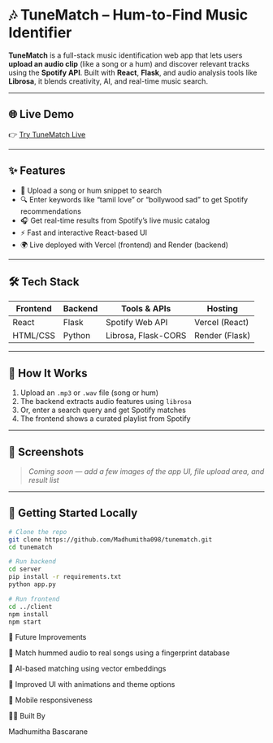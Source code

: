 # 🎶 TuneMatch – Hum-to-Find Music Identifier

**TuneMatch** is a full-stack music identification web app that lets users **upload an audio clip** (like a song or a hum) and discover relevant tracks using the **Spotify API**. Built with **React**, **Flask**, and audio analysis tools like **Librosa**, it blends creativity, AI, and real-time music search.

---

## 🌐 Live Demo

👉 [Try TuneMatch Live](https://tunematch.vercel.app)

---

## ✨ Features

- 🎤 Upload a song or hum snippet to search
- 🔍 Enter keywords like “tamil love” or “bollywood sad” to get Spotify recommendations
- 🎧 Get real-time results from Spotify’s live music catalog
- ⚡ Fast and interactive React-based UI
- 🌍 Live deployed with Vercel (frontend) and Render (backend)

---

## 🛠 Tech Stack

| Frontend | Backend | Tools & APIs | Hosting |
|----------|---------|--------------|---------|
| React    | Flask   | Spotify Web API | Vercel (React) |
| HTML/CSS | Python  | Librosa, Flask-CORS | Render (Flask) |

---

## 🧪 How It Works

1. Upload an `.mp3` or `.wav` file (song or hum)
2. The backend extracts audio features using `librosa`
3. Or, enter a search query and get Spotify matches
4. The frontend shows a curated playlist from Spotify

---

## 📸 Screenshots

> *Coming soon — add a few images of the app UI, file upload area, and result list*

---



## 🚀 Getting Started Locally

```bash
# Clone the repo
git clone https://github.com/Madhumitha098/tunematch.git
cd tunematch

# Run backend
cd server
pip install -r requirements.txt
python app.py

# Run frontend
cd ../client
npm install
npm start
```
🧠 Future Improvements

🎼 Match hummed audio to real songs using a fingerprint database

🔁 AI-based matching using vector embeddings

🎨 Improved UI with animations and theme options

📱 Mobile responsiveness


🙋‍♀️ Built By

Madhumitha Bascarane
